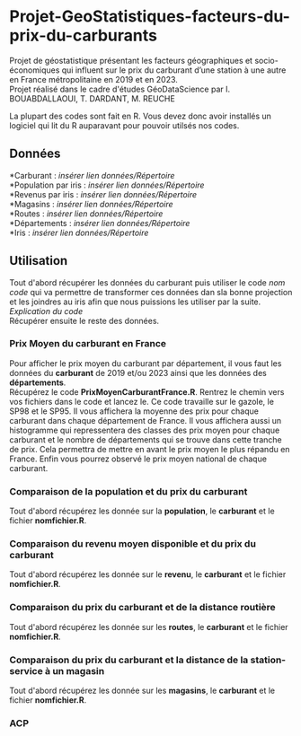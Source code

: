 # Projet-GeoStatistiques-facteurs-du-prix-du-carburants
Projet de géostatistique présentant les facteurs géographiques et socio-économiques qui influent sur le prix du carburant d’une station à une autre en France métropolitaine en 2019 et en 2023.    
Projet réalisé dans le cadre d'études GéoDataScience par I. BOUABDALLAOUI, T. DARDANT, M. REUCHE  

La plupart des codes sont fait en R. Vous devez donc avoir installés un logiciel qui lit du R auparavant pour pouvoir utilsés nos codes.  

## Données
*Carburant : _insérer lien données/Répertoire_  
*Population par iris : _insérer lien données/Répertoire_  
*Revenus par iris : _insérer lien données/Répertoire_  
*Magasins : _insérer lien données/Répertoire_  
*Routes : _insérer lien données/Répertoire_  
*Départements : _insérer lien données/Répertoire_  
*Iris : _insérer lien données/Répertoire_  

## Utilisation 
Tout d'abord récupérer les données du carburant puis utiliser le code _nom code_ qui va permettre de transformer ces données dan sla bonne projection et les joindres au iris afin que nous puissions les utiliser par la suite.  
_Explication du code_  
Récupérer ensuite le reste des données.  

### Prix Moyen du carburant en France
Pour afficher le prix moyen du carburant par département, il vous faut les données du **carburant** de 2019 et/ou 2023 ainsi que les données des **départements**.  
Récupérez le code **PrixMoyenCarburantFrance.R**. Rentrez le chemin vers vos fichiers dans le code et lancez le. Ce code travaille sur le gazole, le SP98 et le SP95. Il vous affichera la moyenne des prix pour chaque carburant dans chaque département de France. Il vous affichera aussi un histogramme qui repressentera des classes des prix moyen pour chaque carburant et le nombre de départements qui se trouve dans cette tranche de prix. Cela permettra de mettre en avant le prix moyen le plus répandu en France. Enfin vous pourrez observé le prix moyen national de chaque carburant.   
  
### Comparaison de la population et du prix du carburant
Tout d'abord récupérez les donnée sur la **population**, le **carburant** et le fichier **nomfichier.R**.  


### Comparaison du revenu moyen disponible et du prix du carburant
Tout d'abord récupérez les donnée sur le **revenu**, le **carburant** et le fichier **nomfichier.R**.  


### Comparaison du prix du carburant et de la distance routière 
Tout d'abord récupérez les donnée sur les **routes**, le **carburant** et le fichier **nomfichier.R**.  


### Comparaison du prix du carburant et la distance de la station-service à un magasin 
Tout d'abord récupérez les donnée sur les **magasins**, le **carburant** et le fichier **nomfichier.R**.  

### ACP

